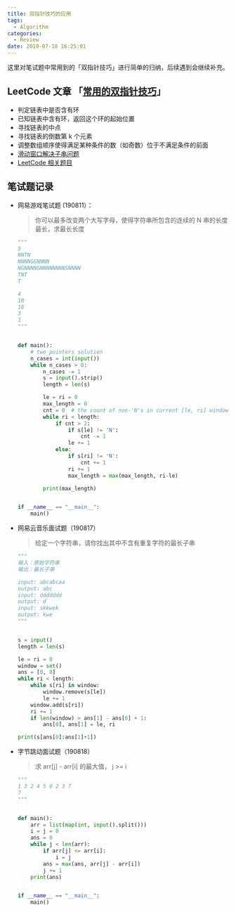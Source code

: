 ```yaml
---
title: 双指针技巧的应用
tags:
  - Algorithm
categories:
  - Review
date: 2019-07-18 16:25:01
---
```


这里对笔试题中常用到的「双指针技巧」进行简单的归纳，后续遇到会继续补充。
<!--more-->

## LeetCode 文章 「[常用的双指针技巧](https://leetcode-cn.com/circle/article/GMopsy)」

* 判定链表中是否含有环
* 已知链表中含有环，返回这个环的起始位置
* 寻找链表的中点
* 寻找链表的倒数第 k 个元素
* 调整数组顺序使得满足某种条件的数（如奇数）位于不满足条件的前面
* [滑动窗口解决子串问题](https://leetcode-cn.com/problems/find-all-anagrams-in-a-string/solution/hua-dong-chuang-kou-tong-yong-si-xiang-jie-jue-zi-/)
* [LeetCode 相关题目](https://leetcode.com/tag/two-pointers/)

## 笔试题记录

* 网易游戏笔试题 (190811）：

  > 你可以最多改变两个大写字母，使得字符串所包含的连续的 N 串的长度最长，求最长长度

  ```python
  """
  5
  NNTN
  NNNNGGNNNN
  NGNNNNGNNNNNNNNSNNNN
  TNT
  T

  4
  10
  18
  3
  1
  """


  def main():
      # two pointers solution
      n_cases = int(input())
      while n_cases > 0:
          n_cases -= 1
          s = input().strip()
          length = len(s)

          le = ri = 0
          max_length = 0
          cnt = 0  # the count of non-'N's in current [le, ri] window
          while ri < length:
              if cnt > 2:
                  if s[le] != 'N':
                      cnt -= 1
                  le += 1
              else:
                  if s[ri] != 'N':
                      cnt += 1
                  ri += 1
                  max_length = max(max_length, ri-le)

          print(max_length)


  if __name__ == "__main__":
      main()
  ```

* 网易云音乐面试题（190817）

  > 给定一个字符串，请你找出其中不含有重复字符的最长子串

  ```python
  """
  输入：原始字符串
  输出：最长子串

  input: abcabcaa
  output: abc
  input: ddddddd
  output: d
  input: skkwek
  output: kwe
  """


  s = input()
  length = len(s)

  le = ri = 0
  window = set()
  ans = [0, 0]
  while ri < length:
      while s[ri] in window:
          window.remove(s[le])
          le += 1
      window.add(s[ri])
      ri += 1
      if len(window) > ans[1] - ans[0] + 1:
          ans[0], ans[1] = le, ri

  print(s[ans[0]:ans[1]+1])
  ```

* 字节跳动面试题（190818）

  > 求 arr[j] - arr[i] 的最大值， j >= i

  ```python
  """
  1 3 2 4 5 0 2 3 7
  7
  """


  def main():
      arr = list(map(int, input().split()))
      i = j = 0
      ans = 0
      while j < len(arr):
          if arr[j] <= arr[i]:
              i = j
          ans = max(ans, arr[j] - arr[i])
          j += 1
      print(ans)


  if __name__ == "__main__":
      main()
  ```

